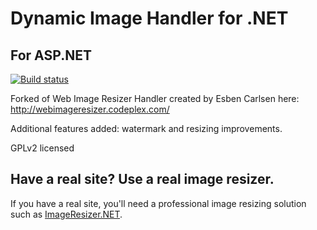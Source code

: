 # Dynamic Image Handler for .NET
## For ASP.NET

[![Build status](https://ci.appveyor.com/api/projects/status/oag1ddoa03v0gkul?svg=true)](https://ci.appveyor.com/project/Jaben/dynamic-image-handler)

Forked of Web Image Resizer Handler created by Esben Carlsen here: http://webimageresizer.codeplex.com/

Additional features added: watermark and resizing improvements.

GPLv2 licensed

## Have a real site? Use a real image resizer.

If you have a real site, you'll need a professional image resizing solution such as [ImageResizer.NET](http://imageresizing.net/).

